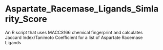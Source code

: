 # Aspartate_Racemase_Ligands_Simlarity_Score
 An R script that uses MACCS166 chemical fingerprint and calculates Jaccard Index/Tanimoto Coefficient for a list of Aspartate Racemase Ligands

